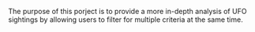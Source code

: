 The purpose of this porject is to provide a more in-depth analysis of UFO sightings by allowing users to filter for multiple criteria at the same time.
